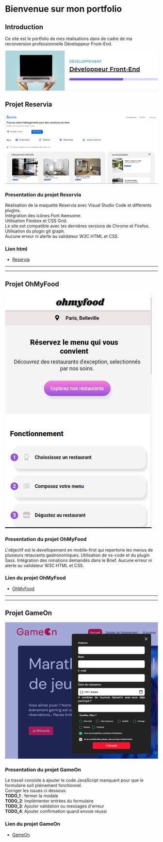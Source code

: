 # Bienvenue sur mon portfolio

## **Introduction**

Ce site est le portfolio de mes réalisations dans de cadre de ma reconversion professionnelle Développeur Front-End.

![Image](./presentation.jpg)

## **Projet Reservia**

![Image](./reservia.jpg)

### Presentation du projet Reservia

Réalisation de la maquette Reservia avec Visual Studio Code et differents plugins.  
Intégration des icônes Font Awesome.  
Utilisation Flexbox et CSS Grid.  
Le site est compatible avec les dernières versions de Chrome et Firefox.  
Utilisation du plugin git graph.  
Aucune erreur ni alerte au validateur W3C HTML et CSS.  

### Lien html

* [Reservia](https://melaniemdm.github.io/Projet_2_Reservia/Reservia.html)

---
---

## **Projet OhMyFood**

![Maquette ohmyfood](./capture_omf_readme.png)

### Presentation du projet OhMyFood

L'objectif est le devellopement en mobile-first qui repertorie les menus de plusieurs retaurants gastronomiques.
Utilisation de vs-code et du plugin Sass.
Intégration des nimations demandés dans le Brief.
Aucune erreur ni alerte au validateur W3C HTML et CSS.

### Lien du projet OhMyFood

* [OhMyFood](https://melaniemdm.github.io/Projet_3_ohmyfood/)

---
---

## **Projet GameOn**

![Maquette GameOne](./capture_GameOn_readme.png)

### Presentation du projet GameOn

Le travail consiste à ajouter le code JavaScript manquant pour que le formulaire soit pleinement fonctionnel.  
Corriger les issues ci dessous:  
**TODO_1** : fermer la modale  
**TODO_2**: Implémenter entrées du formulaire  
**TODO_3**: Ajouter validation ou messages d'erreur  
**TODO_4**: Ajouter confirmation quand envoie réussi  

### Lien du projet GameOn

* [GameOn](https://melaniemdm.github.io/GameOn-website-FR/starterOnly/)
